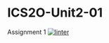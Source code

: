# ICS2O-Unit2-01
Assignment 1
 [![linter](https://github.com/<Lauren-Jeffrey>/<ICS2O-Unit2-01>/workflows/linter/badge.svg)](https://github.com/marketplace/actions/super-linter)
